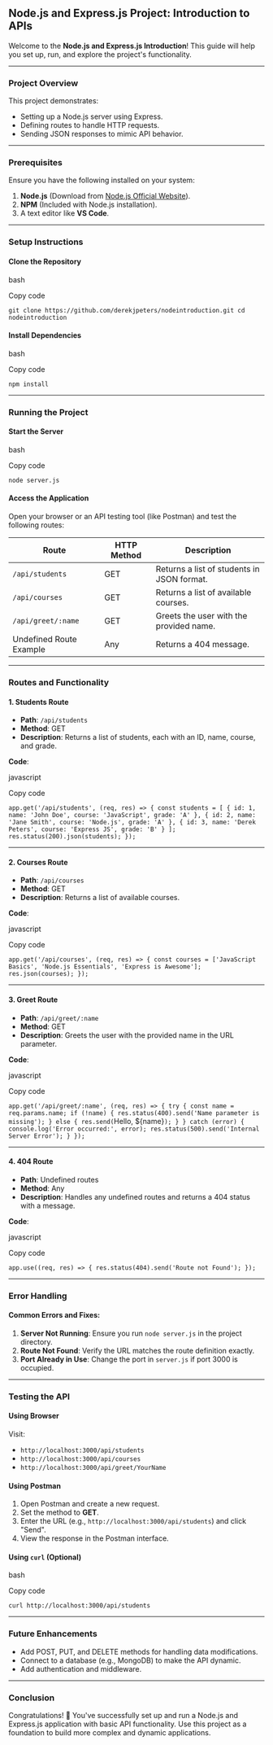 Node.js and Express.js Project: Introduction to APIs
----------------------------------------------------

Welcome to the **Node.js and Express.js Introduction**! This guide will help you set up, run, and explore the project's functionality.

* * * * *

### **Project Overview**

This project demonstrates:

-   Setting up a Node.js server using Express.
-   Defining routes to handle HTTP requests.
-   Sending JSON responses to mimic API behavior.

* * * * *

### **Prerequisites**

Ensure you have the following installed on your system:

1.  **Node.js** (Download from [Node.js Official Website](https://nodejs.org/)).
2.  **NPM** (Included with Node.js installation).
3.  A text editor like **VS Code**.

* * * * *

### **Setup Instructions**

#### Clone the Repository

bash

Copy code

`git clone https://github.com/derekjpeters/nodeintroduction.git
cd nodeintroduction`

#### Install Dependencies

bash

Copy code

`npm install`

* * * * *

### **Running the Project**

#### Start the Server

bash

Copy code

`node server.js`

#### Access the Application

Open your browser or an API testing tool (like Postman) and test the following routes:

| **Route** | **HTTP Method** | **Description** |
| --- | --- | --- |
| `/api/students` | GET | Returns a list of students in JSON format. |
| `/api/courses` | GET | Returns a list of available courses. |
| `/api/greet/:name` | GET | Greets the user with the provided name. |
| Undefined Route Example | Any | Returns a 404 message. |

* * * * *

### **Routes and Functionality**

#### 1\. **Students Route**

-   **Path**: `/api/students`
-   **Method**: GET
-   **Description**: Returns a list of students, each with an ID, name, course, and grade.

**Code**:

javascript

Copy code

`app.get('/api/students', (req, res) => {
    const students = [
        { id: 1, name: 'John Doe', course: 'JavaScript', grade: 'A' },
        { id: 2, name: 'Jane Smith', course: 'Node.js', grade: 'A' },
        { id: 3, name: 'Derek Peters', course: 'Express JS', grade: 'B' }
    ];
    res.status(200).json(students);
});`

* * * * *

#### 2\. **Courses Route**

-   **Path**: `/api/courses`
-   **Method**: GET
-   **Description**: Returns a list of available courses.

**Code**:

javascript

Copy code

`app.get('/api/courses', (req, res) => {
    const courses = ['JavaScript Basics', 'Node.js Essentials', 'Express is Awesome'];
    res.json(courses);
});`

* * * * *

#### 3\. **Greet Route**

-   **Path**: `/api/greet/:name`
-   **Method**: GET
-   **Description**: Greets the user with the provided name in the URL parameter.

**Code**:

javascript

Copy code

`app.get('/api/greet/:name', (req, res) => {
    try {
        const name = req.params.name;
        if (!name) {
            res.status(400).send('Name parameter is missing');
        } else {
            res.send(`Hello, ${name}`);
        }
    } catch (error) {
        console.log('Error occurred:', error);
        res.status(500).send('Internal Server Error');
    }
});`

* * * * *

#### 4\. **404 Route**

-   **Path**: Undefined routes
-   **Method**: Any
-   **Description**: Handles any undefined routes and returns a 404 status with a message.

**Code**:

javascript

Copy code

`app.use((req, res) => {
    res.status(404).send('Route not Found');
});`

* * * * *

### **Error Handling**

#### Common Errors and Fixes:

1.  **Server Not Running**: Ensure you run `node server.js` in the project directory.
2.  **Route Not Found**: Verify the URL matches the route definition exactly.
3.  **Port Already in Use**: Change the port in `server.js` if port 3000 is occupied.

* * * * *

### **Testing the API**

#### Using Browser

Visit:

-   `http://localhost:3000/api/students`
-   `http://localhost:3000/api/courses`
-   `http://localhost:3000/api/greet/YourName`

#### Using Postman

1.  Open Postman and create a new request.
2.  Set the method to **GET**.
3.  Enter the URL (e.g., `http://localhost:3000/api/students`) and click "Send".
4.  View the response in the Postman interface.

#### Using `curl` (Optional)

bash

Copy code

`curl http://localhost:3000/api/students`

* * * * *

### **Future Enhancements**

-   Add POST, PUT, and DELETE methods for handling data modifications.
-   Connect to a database (e.g., MongoDB) to make the API dynamic.
-   Add authentication and middleware.

* * * * *

### **Conclusion**

Congratulations! 🎉 You've successfully set up and run a Node.js and Express.js application with basic API functionality. Use this project as a foundation to build more complex and dynamic applications.